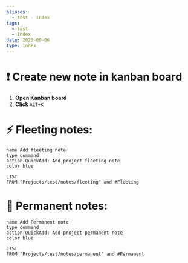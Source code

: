 ```yaml
---
aliases:
  - test - index
tags:
  - test
  - Index
date: 2023-09-06
type: index
---
```


# ❗ Create new note in kanban board 

1. **Open Kanban board**
2. **Click** `ALT+K`
# ⚡ Fleeting notes:

```button
name Add fleeting note
type command
action QuickAdd: Add project fleeting note
color blue
```


```dataview
LIST
FROM "Projects/test/notes/fleeting" and #Fleeting 
```



# 🚩 Permanent notes:

```button
name Add Permanent note
type command
action QuickAdd: Add project permanent note
color blue
```


```dataview
LIST
FROM "Projects/test/notes/permanent" and #Permanent 
```

